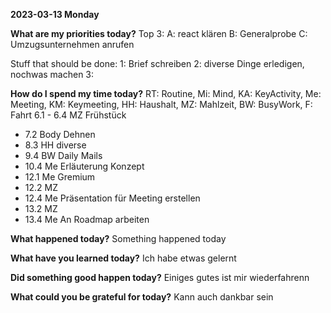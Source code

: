 **2023-03-13  Monday**

**What are my priorities today?**
Top 3:
A: react klären
B: Generalprobe
C: Umzugsunternehmen anrufen

Stuff that should be done:
1: Brief schreiben
2: diverse Dinge erledigen, nochwas machen
3:

**How do I spend my time today?**
RT: Routine, Mi: Mind, KA: KeyActivity, Me: Meeting, KM: Keymeeting, HH: Haushalt, MZ: Mahlzeit, BW: BusyWork, F: Fahrt
6.1 - 6.4 MZ Frühstück
- 7.2 Body Dehnen
- 8.3 HH diverse 
- 9.4 BW Daily Mails
- 10.4 Me Erläuterung Konzept
- 12.1 Me Gremium
- 12.2 MZ
- 12.4 Me Präsentation für Meeting erstellen
- 13.2 MZ
- 13.4 Me An Roadmap arbeiten

**What happened today?**
Something happened today

**What have you learned today?**
Ich habe etwas gelernt

**Did something good happen today?**
Einiges gutes ist mir wiederfahrenn

**What could you be grateful for today?**
Kann auch dankbar sein
